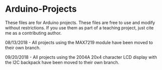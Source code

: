 # Arduino-Projects

These files are for Arduino projects. 
These files are free to use and modify without restrictions. 
If you use them as part of a teaching project, just cite me as a contributing author.

08/13/2018 - All projects using the MAX7219 module have been moved to their own branch.

09/20/2018 - All projects using the 2004A 20x4 character LCD display with the I2C backpack have been moved to their own branch.
